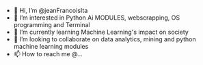 - 👋 Hi, I’m @jeanFrancoisIta
- 👀 I’m interested in Python Ai MODULES, webscrapping, OS programming and Terminal
- 🌱 I’m currently learning Machine Learning's impact on society
- 💞️ I’m looking to collaborate on data analytics, mining and python machine learning modules
- 📫 How to reach me @...

<!---
jeanFrancoisIta/jeanFrancoisIta is a ✨ special ✨ repository because its `README.md` (this file) appears on your GitHub profile.
You can click the Preview link to take a look at your changes.
--->
